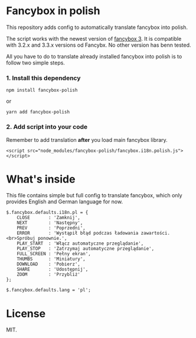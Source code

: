 # Fancybox in polish

This repository adds config to automatically translate fancybox into polish.

The script works with the newest version of [fancybox 3](https://github.com/fancyapps/fancybox). It is compatible with 3.2.x and 3.3.x versions od Fancybx. No other version has benn tested.

All you have to do to translate already installed fancybox into polish is to follow two simple steps.

### 1. Install this dependency

`npm install fancybox-polish`

or

`yarn add fancybox-polish`

### 2. Add script into your code

Remember to add translation __after__ you load main fancybox library.

`<script src="node_modules/fancybox-polish/fancybox.i18n.polish.js"></script>`

# What's inside

This file contains simple but full config to translate fancybox, which only provides English and German language for now.

```
$.fancybox.defaults.i18n.pl = {
    CLOSE       : 'Zamknij',
    NEXT        : 'Następny',
    PREV        : 'Poprzedni',
    ERROR       : 'Wystąpił błąd podczas ładowania zawartości.<br>Spróbuj ponownie.',
    PLAY_START  : 'Włącz automatyczne przeglądanie',
    PLAY_STOP   : 'Zatrzymaj automatyczne przeglądanie',
    FULL_SCREEN : 'Pełny ekran',
    THUMBS      : 'Miniatury',
    DOWNLOAD    : 'Pobierz',
    SHARE       : 'Udostępnij',
    ZOOM        : 'Przybliż'
};

$.fancybox.defaults.lang = 'pl';
```

# License

MIT.
